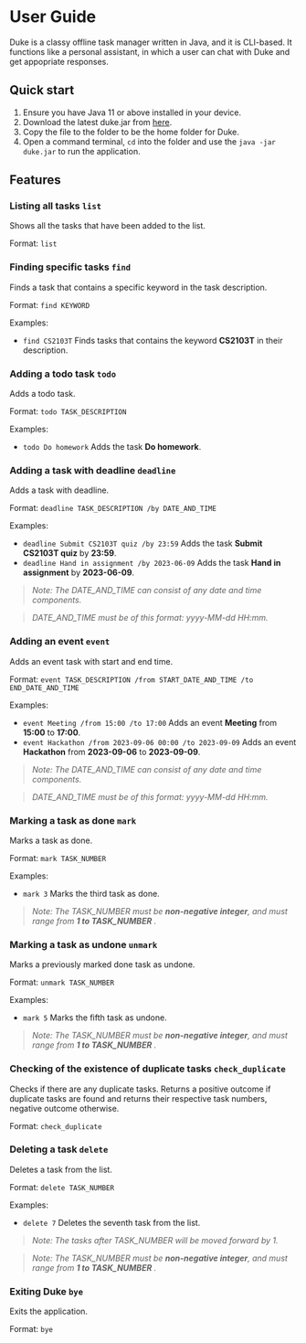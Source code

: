 # User Guide

Duke is a classy offline task manager written in Java, and it is CLI-based. It functions like a personal assistant, in which a user can chat with Duke and get appopriate responses.

## Quick start
1. Ensure you have Java 11 or above installed in your device.
2. Download the latest duke.jar from [here](https://r.mtdv.me/dukedownload).
3. Copy the file to the folder to be the home folder for Duke. 
4. Open a command terminal, `cd` into the folder and use the `java -jar duke.jar` to run the application.

## Features 

### Listing all tasks `list`

Shows all the tasks that have been added to the list.

Format: `list`

### Finding specific tasks `find`

Finds a task that contains a specific keyword in the task description.

Format: `find KEYWORD`

Examples:

- `find CS2103T` Finds tasks that contains the keyword **CS2103T** in their description.

### Adding a todo task `todo`

Adds a todo task.

Format: `todo TASK_DESCRIPTION`

Examples:
- `todo Do homework` Adds the task **Do homework**.

### Adding a task with deadline `deadline`

Adds a task with deadline.

Format: `deadline TASK_DESCRIPTION /by DATE_AND_TIME`

Examples:
- `deadline Submit CS2103T quiz /by 23:59` Adds the task **Submit CS2103T quiz** by **23:59**.
- `deadline Hand in assignment /by 2023-06-09` Adds the task **Hand in assignment** by **2023-06-09**.

> *Note: The DATE_AND_TIME can consist of any date and time components.*

> *DATE_AND_TIME must be of this format: yyyy-MM-dd HH:mm.*

### Adding an event `event`

Adds an event task with start and end time.

Format: `event TASK_DESCRIPTION /from START_DATE_AND_TIME /to END_DATE_AND_TIME`

Examples:
- `event Meeting /from 15:00 /to 17:00` Adds an event **Meeting** from **15:00** to **17:00**.
- `event Hackathon /from 2023-09-06 00:00 /to 2023-09-09` Adds an event **Hackathon** from **2023-09-06** to **2023-09-09**.

> *Note: The DATE_AND_TIME can consist of any date and time components.*

> *DATE_AND_TIME must be of this format: yyyy-MM-dd HH:mm.*

### Marking a task as done `mark`

Marks a task as done.

Format: `mark TASK_NUMBER`

Examples:
- `mark 3` Marks the third task as done.

> *Note: The TASK_NUMBER must be **non-negative integer**, and must range from **1 to TASK_NUMBER** .*

### Marking a task as undone `unmark`

Marks a previously marked done task as undone.

Format: `unmark TASK_NUMBER`

Examples:
- `mark 5` Marks the fifth task as undone.

> *Note: The TASK_NUMBER must be **non-negative integer**, and must range from **1 to TASK_NUMBER** .*

### Checking of the existence of duplicate tasks `check_duplicate`

Checks if there are any duplicate tasks. Returns a positive outcome if duplicate tasks are found and returns their respective task numbers, negative outcome otherwise.

Format: `check_duplicate`

### Deleting a task `delete`

Deletes a task from the list.

Format: `delete TASK_NUMBER`

Examples:
- `delete 7` Deletes the seventh task from the list. 

> *Note: The tasks after TASK_NUMBER will be moved forward by 1.*

> *Note: The TASK_NUMBER must be **non-negative integer**, and must range from **1 to TASK_NUMBER** .*

### Exiting Duke `bye`

Exits the application.

Format: `bye` 
